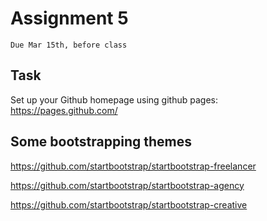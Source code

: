# Assignment 5
`Due Mar 15th, before class`

## Task
Set up your Github homepage using github pages:
https://pages.github.com/

## Some bootstrapping themes

https://github.com/startbootstrap/startbootstrap-freelancer

https://github.com/startbootstrap/startbootstrap-agency

https://github.com/startbootstrap/startbootstrap-creative




